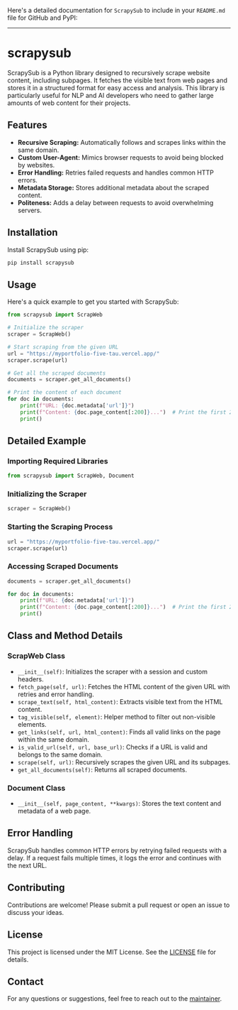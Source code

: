 Here's a detailed documentation for `ScrapySub` to include in your `README.md` file for GitHub and PyPI:

---

# scrapysub

ScrapySub is a Python library designed to recursively scrape website content, including subpages. It fetches the visible text from web pages and stores it in a structured format for easy access and analysis. This library is particularly useful for NLP and AI developers who need to gather large amounts of web content for their projects.

## Features

- **Recursive Scraping:** Automatically follows and scrapes links within the same domain.
- **Custom User-Agent:** Mimics browser requests to avoid being blocked by websites.
- **Error Handling:** Retries failed requests and handles common HTTP errors.
- **Metadata Storage:** Stores additional metadata about the scraped content.
- **Politeness:** Adds a delay between requests to avoid overwhelming servers.

## Installation

Install ScrapySub using pip:

```sh
pip install scrapysub
```

## Usage

Here's a quick example to get you started with ScrapySub:

```python
from scrapysub import ScrapWeb

# Initialize the scraper
scraper = ScrapWeb()

# Start scraping from the given URL
url = "https://myportfolio-five-tau.vercel.app/"
scraper.scrape(url)

# Get all the scraped documents
documents = scraper.get_all_documents()

# Print the content of each document
for doc in documents:
    print(f"URL: {doc.metadata['url']}")
    print(f"Content: {doc.page_content[:200]}...")  # Print the first 200 characters
    print()
```

## Detailed Example

### Importing Required Libraries

```python
from scrapysub import ScrapWeb, Document
```

### Initializing the Scraper

```python
scraper = ScrapWeb()
```

### Starting the Scraping Process

```python
url = "https://myportfolio-five-tau.vercel.app/"
scraper.scrape(url)
```

### Accessing Scraped Documents

```python
documents = scraper.get_all_documents()

for doc in documents:
    print(f"URL: {doc.metadata['url']}")
    print(f"Content: {doc.page_content[:200]}...")  # Print the first 200 characters
    print()
```

## Class and Method Details

### ScrapWeb Class

- `__init__(self)`: Initializes the scraper with a session and custom headers.
- `fetch_page(self, url)`: Fetches the HTML content of the given URL with retries and error handling.
- `scrape_text(self, html_content)`: Extracts visible text from the HTML content.
- `tag_visible(self, element)`: Helper method to filter out non-visible elements.
- `get_links(self, url, html_content)`: Finds all valid links on the page within the same domain.
- `is_valid_url(self, url, base_url)`: Checks if a URL is valid and belongs to the same domain.
- `scrape(self, url)`: Recursively scrapes the given URL and its subpages.
- `get_all_documents(self)`: Returns all scraped documents.

### Document Class

- `__init__(self, page_content, **kwargs)`: Stores the text content and metadata of a web page.

## Error Handling

ScrapySub handles common HTTP errors by retrying failed requests with a delay. If a request fails multiple times, it logs the error and continues with the next URL.

## Contributing

Contributions are welcome! Please submit a pull request or open an issue to discuss your ideas.

## License

This project is licensed under the MIT License. See the [LICENSE](LICENSE) file for details.

## Contact

For any questions or suggestions, feel free to reach out to the [maintainer](mailto:zulqarnainhumbly258@gmail.com).